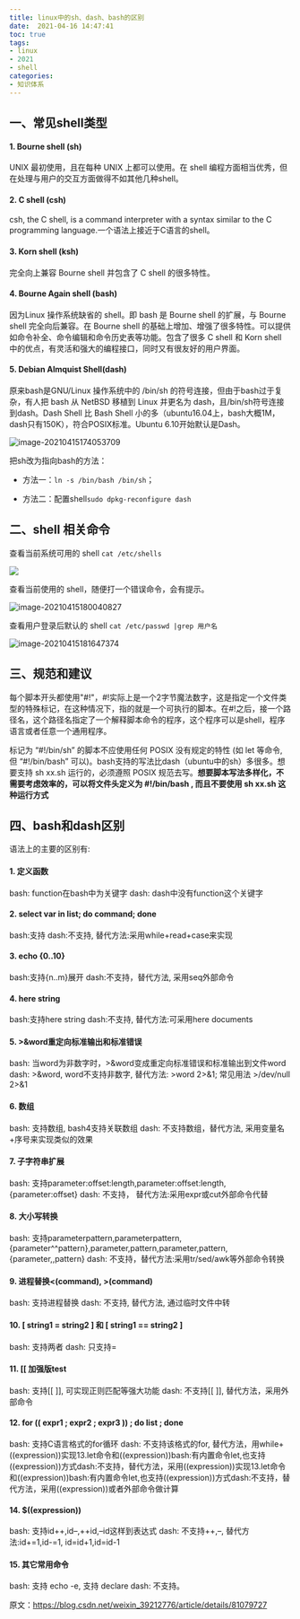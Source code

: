 ```yaml
---
title: linux中的sh、dash、bash的区别
date:  2021-04-16 14:47:41
toc: true
tags: 
- linux
- 2021
- shell
categories:
- 知识体系
---
```

## 一、常见shell类型

#### 1. Bourne shell (sh)

UNIX 最初使用，且在每种 UNIX 上都可以使用。在 shell 编程方面相当优秀，但在处理与用户的交互方面做得不如其他几种shell。

#### 2. C shell (csh)

csh, the C shell, is a command interpreter with a syntax similar to the C programming language.一个语法上接近于C语言的shell。
<!-- more -->
#### 3. Korn shell (ksh)

完全向上兼容 Bourne shell 并包含了 C shell 的很多特性。

#### 4. Bourne Again shell (bash)

因为Linux 操作系统缺省的 shell。即 bash 是 Bourne shell 的扩展，与 Bourne shell 完全向后兼容。在 Bourne shell 的基础上增加、增强了很多特性。可以提供如命令补全、命令编辑和命令历史表等功能。包含了很多 C shell 和 Korn shell 中的优点，有灵活和强大的编程接口，同时又有很友好的用户界面。

#### 5. Debian Almquist Shell(dash)

原来bash是GNU/Linux 操作系统中的 /bin/sh 的符号连接，但由于bash过于复杂，有人把 bash 从 NetBSD 移植到 Linux 并更名为 dash，且/bin/sh符号连接到dash。Dash Shell 比 Bash Shell 小的多（ubuntu16.04上，bash大概1M，dash只有150K），符合POSIX标准。Ubuntu 6.10开始默认是Dash。

![image-20210415174053709](https://wdj-1252419878.cos.ap-beijing.myqcloud.com/blog/2021-04-15-094053.png)

把sh改为指向bash的方法：

- 方法一：`ln -s /bin/bash /bin/sh`；

- 方法二：配置shell`sudo dpkg-reconfigure dash`

## 二、shell 相关命令

查看当前系统可用的 shell `cat /etc/shells`

![](https://wdj-1252419878.cos.ap-beijing.myqcloud.com/blog/2021-04-15-014006.png)

查看当前使用的 shell，随便打一个错误命令，会有提示。

![image-20210415180040827](https://wdj-1252419878.cos.ap-beijing.myqcloud.com/blog/2021-04-15-100041.png)

查看用户登录后默认的 shell `cat /etc/passwd |grep 用户名`

![image-20210415181647374](https://wdj-1252419878.cos.ap-beijing.myqcloud.com/blog/2021-04-15-101647.png)

## 三、规范和建议

每个脚本开头都使用"#!"，#!实际上是一个2字节魔法数字，这是指定一个文件类型的特殊标记，在这种情况下，指的就是一个可执行的脚本。在#!之后，接一个路径名，这个路径名指定了一个解释脚本命令的程序，这个程序可以是shell，程序语言或者任意一个通用程序。

标记为 “#!/bin/sh” 的脚本不应使用任何 POSIX 没有规定的特性 (如 let 等命令, 但 “#!/bin/bash” 可以)。bash支持的写法比dash（ubuntu中的sh）多很多。想要支持 sh xx.sh 运行的，必须遵照 POSIX 规范去写。**想要脚本写法多样化，不需要考虑效率的，可以将文件头定义为 #!/bin/bash , 而且不要使用 sh xx.sh 这种运行方式**

## 四、bash和dash区别

语法上的主要的区别有:

#### 1. 定义函数

bash: function在bash中为关键字
dash: dash中没有function这个关键字

#### 2. select var in list; do command; done

bash:支持
dash:不支持, 替代方法:采用while+read+case来实现

#### 3. echo {0..10}

bash:支持{n..m}展开
dash:不支持，替代方法, 采用seq外部命令

#### 4. here string

bash:支持here string
dash:不支持, 替代方法:可采用here documents

#### 5. >&word重定向标准输出和标准错误

bash: 当word为非数字时，>&word变成重定向标准错误和标准输出到文件word
dash: >&word, word不支持非数字, 替代方法: >word 2>&1; 常见用法 >/dev/null 2>&1

#### 6. 数组

bash: 支持数组, bash4支持关联数组
dash: 不支持数组，替代方法, 采用变量名+序号来实现类似的效果

#### 7. 子字符串扩展

bash: 支持parameter:offset:length,parameter:offset:length,{parameter:offset}
dash: 不支持， 替代方法:采用expr或cut外部命令代替

#### 8. 大小写转换

bash: 支持parameterpattern,parameterpattern,{parameter^^pattern},parameter,pattern,parameter,pattern,{parameter,,pattern}
dash: 不支持，替代方法:采用tr/sed/awk等外部命令转换

#### 9. 进程替换<(command), >(command)

bash: 支持进程替换
dash: 不支持, 替代方法, 通过临时文件中转

#### 10. [ string1 = string2 ] 和 [ string1 == string2 ]

bash: 支持两者
dash: 只支持=

#### 11. [[ 加强版test

bash: 支持[[ ]], 可实现正则匹配等强大功能
dash: 不支持[[ ]], 替代方法，采用外部命令

#### 12. for (( expr1 ; expr2 ; expr3 )) ; do list ; done

bash: 支持C语言格式的for循环
dash: 不支持该格式的for, 替代方法，用while+((expression))实现13.let命令和((expression))bash:有内置命令let,也支持((expression))方式dash:不支持，替代方法，采用((expression))实现13.let命令和((expression))bash:有内置命令let,也支持((expression))方式dash:不支持，替代方法，采用((expression))或者外部命令做计算

#### 14. $((expression))

bash: 支持id++,id–,++id,–id这样到表达式
dash: 不支持++,–, 替代方法:id+=1,id-=1, id=id+1,id=id-1

#### 15. 其它常用命令

bash: 支持 echo -e, 支持 declare
dash: 不支持。



原文：https://blog.csdn.net/weixin_39212776/article/details/81079727
